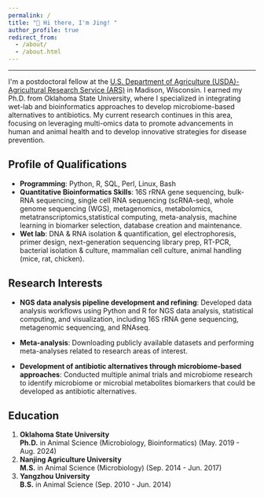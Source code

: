 ```yaml
---
permalink: /
title: "👋 Hi there, I'm Jing! "
author_profile: true
redirect_from: 
  - /about/
  - /about.html
---
```

---

I'm a postdoctoral fellow at the [U.S. Department of Agriculture (USDA)-Agricultural Research Service (ARS)](https://www.ars.usda.gov/midwest-area/madison-wi/us-dairy-forage-research-center/) in Madison, Wisconsin. I earned my Ph.D. from Oklahoma State University, where I specialized in integrating wet-lab and bioinformatics approaches to develop microbiome-based alternatives to antibiotics. My current research continues in this area, focusing on leveraging multi-omics data to promote advancements in human and animal health and to develop innovative strategies for disease prevention.


Profile of Qualifications
------
* **Programming**: Python, R, SQL, Perl, Linux, Bash
* **Quantitative Bioinformatics Skills**: 16S rRNA gene sequencing, bulk-RNA sequencing, single cell RNA sequencing (scRNA-seq), whole genome sequencing (WGS), metagenomics, metabolomics, metatranscriptomics,statistical computing, meta-analysis, machine learning in biomarker selection, database creation and maintenance.
* **Wet lab**: DNA & RNA isolation & quantification, gel electrophoresis, primer design, next-generation sequencing library prep, RT-PCR, bacterial isolation & culture, mammalian cell culture, animal handling (mice, rat, chicken).


Research Interests
------
* **NGS data analysis pipeline development and refining**: Developed data analysis workflows using Python and R for NGS data analysis, statistical computing, and visualization, including 16S rRNA gene sequencing, metagenomic sequencing, and RNAseq.
  
* **Meta-analysis**: Downloading publicly available datasets and performing meta-analyses related to research areas of interest.

* **Development of antibiotic alternatives through microbiome-based approaches**: Conducted multiple animal trials and microbiome research to identify microbiome or microbial metabolites biomarkers that could be developed as antibiotic alternatives.


Education
------
1. **Oklahoma State University**  
   **Ph.D.** in Animal Science (Microbiology, Bioinformatics)          (May. 2019 - Aug. 2024)
3. **Nanjing Agriculture University**  
   **M.S.** in Animal Science (Microbiology)                           (Sep. 2014 - Jun. 2017)
5. **Yangzhou University**  
   **B.S.** in Animal Science                                          (Sep. 2010 - Jun. 2014)

